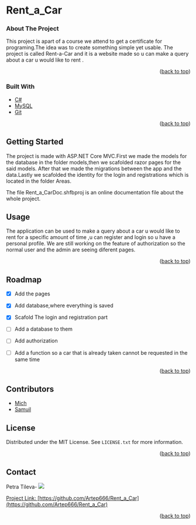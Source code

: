 # Rent_a_Car




### About The Project
 


This project is apart of a course we attend to get a certificate for programing.The idea was to create something simple yet usable.
The project is called Rent-a-Car and it is a website made so u can make a query about a car u would like to rent .

<p align="right">(<a href="#top">back to top</a>)</p>



### Built With



* [C#](https://visualstudio.microsoft.com/)
* [MySQL](https://www.mysql.com/)
* [Git](https://git-scm.com)
<p align="right">(<a href="#top">back to top</a>)</p>



<!-- GETTING STARTED -->
## Getting Started
The project is made with ASP.NET Core MVC.First we made the models for the database in the folder models,then we scafolded razor pages for the said models.
After that we made the migrations between the app and the data.Lastly we scafolded the identity for the login and registrations which  is located in the folder Areas.

The file Rent_a_CarDoc.shfbproj is an online documentation file about the whole project.

<!-- USAGE EXAMPLES -->
## Usage

The application can be used to make a query about a car u would like to rent for a specific amount of time ,u can register and login so u have a personal profile.
We are still working on the feature of authorization so the normal user and the admin are seeing diferent pages.


<p align="right">(<a href="#top">back to top</a>)</p>



<!-- ROADMAP -->
## Roadmap


- [x] Add the pages
- [x] Add database,where everything is saved
- [x] Scafold The login and registration part
- [ ] Add a database to them 
- [ ] Add authorization
- [ ] Add a function so a car that is already taken cannot be requested in the same time
   
   


<p align="right">(<a href="#top">back to top</a>)</p>



<!-- CONTRIBUTING -->
## Contributors


* [Mich](https://github.com/SylphMich)
* [Samuil](https://github.com/Samsuno1)


<!-- LICENSE -->
## License

Distributed under the MIT License. See `LICENSE.txt` for more information.

<p align="right">(<a href="#top">back to top</a>)</p>



<!-- CONTACT -->
## Contact
Petra Tileva-<!-- <img src="https://img.shields.io/badge/-ritik-purple?style=flat-square&logo=instagram&logoColor=white&link=https://www.instagram.com/pinkdogg307/"/> -->
<a href="mailto: artepnikolaeva75@gmail.com">
 <img src="https://img.shields.io/badge/-Artep666-c14438?style=flat-square&logo=Gmail&logoColor=white&link=mailto:artepnikolaeva75@gmail.com"/>


Project Link: [https://github.com/Artep666/Rent_a_Car](https://github.com/Artep666/Rent_a_Car)

<p align="right">(<a href="#top">back to top</a>)</p>
